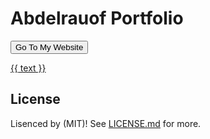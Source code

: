 # Abdelrauof Portfolio

<button type="button" ><link href="https://abdelrauof97.github.io/Resume/">Go To My Website</link></button>
<html>
   <head> 
      <script async defer src="https://buttons.github.io/buttons.js"></script>
   </head>
   <body>
      <a class="github-button"
      href="{{ https://abdelrauof97.github.io/Resume/ }}"
      title="{{ title }}"
      data-icon="{{ octicon-mark-github }}"
      data-size="{{ large }}"
      data-text="{{ Go to My Website }}"
      aria-label="{{ aria label }}"
      >{{ text }}</a>
   </body>
</html>

## License
Lisenced by (MIT)! See [LICENSE.md](LICENSE.md) for more.
